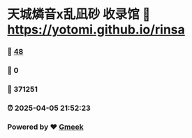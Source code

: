 # 天城燐音x乱凪砂 收录馆 :link: https://yotomi.github.io/rinsa 
### :page_facing_up: [48](https://yotomi.github.io/rinsa/tag.html) 
### :speech_balloon: 0 
### :hibiscus: 371251 
### :alarm_clock: 2025-04-05 21:52:23 
### Powered by :heart: [Gmeek](https://github.com/Meekdai/Gmeek)
